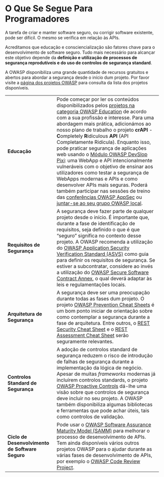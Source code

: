 O Que Se Segue Para Programadores
=================================

A tarefa de criar e manter software seguro, ou corrigir software existente, pode
ser difícil. O mesmo se verifica em relação às APIs.

Acreditamos que educação e consciencialização são fatores chave para o
desenvolvimento de software seguro. Tudo mais necessário para alcançar este
objetivo depende da **definição e utilização de processos de segurança
reprodutíveis e do uso de controlos de segurança standard**.

A OWASP disponibiliza uma grande quantidade de recursos gratuitos e abertos para
abordar a segurança desde o início dum projeto. Por favor visite a [página dos
projetos OWASP][1] para consulta da lista dos projetos disponíveis.

| | |
|-|-|
| **Educação** | Pode começar por ler os conteúdos disponibilizados pelos [projetos na categoria OWASP Education][2] de acordo com a sua profissão e interesse. Para uma abordagem mais prática, adicionámos ao nosso plano de trabalho o projeto **crAPI** - **C**ompletely **R**idiculous **API** (API Completamente Ridícula). Enquanto isso, pode praticar segurança de aplicações web usando o [Módulo OWASP DevSlop Pixi][4]: uma WebApp e API intencionalmente vulneráveis com o objetivo de ensinar aos utilizadores como testar a segurança de WebApps modernas e APIs e como desenvolver APIs mais seguras. Poderá também participar nas sessões de treino das [conferências OWASP AppSec][5] ou [juntar-se ao seu grupo OWASP local][6]. |
| **Requisitos de Segurança** | A segurança deve fazer parte de qualquer projeto desde o início. É importante que, durante a fase de identificação de requisitos, seja definido o que é que “seguro” significa no contexto desse projeto. A OWASP recomenda a utilização do [OWASP Application Security Verification Standard (ASVS)][7] como guia para definir os requisitos de segurança. Se estiver a subcontratar, considere ao invés a utilização do [OWASP Secure Software Contract Annex][8], o qual deverá adaptar às leis e regulamentações locais. |
| **Arquitetura de Segurança** | A segurança deve ser uma preocupação durante todas as fases dum projeto. O projeto [OWASP Prevention Cheat Sheets][9] é um bom ponto iniciar de orientação sobre como contemplar a segurança durante a fase de arquitetura. Entre outros, o [REST Security Cheat Sheet][10] e o [REST Assessment Cheat Sheet][11] serão seguramente relevantes. |
| **Controlos Standard de Segurança** | A adoção de controlos standard de segurança reduzem o risco de introdução de falhas de segurança durante a implementação da lógica de negócio. Apesar de muitas _frameworks_ modernas já incluírem controlos standards, o projeto [OWASP Proactive Controls][12] dá-lhe uma visão sobre que controlos de segurança deve incluir no seu projeto. A OWASP também disponibiliza algumas bibliotecas e ferramentas que pode achar úteis, tais como controlos de validação. |
| **Ciclo de Desenvolvimento de Software Seguro** | Pode usar o [OWASP Software Assurance Maturity Model (SAMM)][13] para melhorar o processo de desenvolvimento de APIs. Tem ainda disponíveis vários outros projetos OWASP para o ajudar durante as várias fases de desenvolvimento de APIs, por exemplo o [OWASP Code Review Project][14]. |

[1]: https://owasp.org/projects/
[2]: https://www.owasp.org/index.php/OWASP_Education_Material_Categorized
[3]: https://www.owasp.org/index.php/OWASP_API_Security_Project#tab=Road_Map
[4]: https://devslop.co/Home/Pixi
[5]: https://owasp.org/events/#global-events
[6]: https://owasp.org/chapters/
[7]: https://owasp.org/www-project-application-security-verification-standard/
[8]: https://owasp.org/www-community/OWASP_Secure_Software_Contract_Annex
[9]: https://owasp.org/www-project-cheat-sheets/
[10]: https://github.com/OWASP/CheatSheetSeries/blob/master/cheatsheets/REST_Security_Cheat_Sheet.md
[11]: https://github.com/OWASP/CheatSheetSeries/blob/master/cheatsheets/REST_Assessment_Cheat_Sheet.md
[12]: https://owasp.org/www-project-proactive-controls/
[13]: https://owasp.org/www-project-samm/
[14]: https://www.owasp.org/index.php/Category:OWASP_Code_Review_Project
